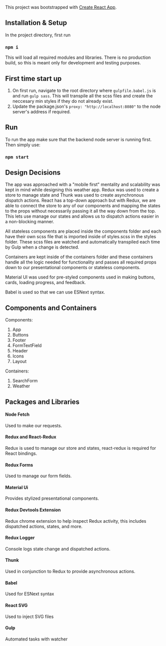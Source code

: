 This project was bootstrapped with [Create React App](https://github.com/facebook/create-react-app).

## Installation & Setup

In the project directory, first run

### `npm i`

This will load all required modules and libraries. There is no production build, so this is meant only for development and testing purposes.

## First time start up

1. On first run, navigate to the root directory where `gulpfile.babel.js` is and run `gulp sass`. This will transpile all the scss files and create the neccesary min styles if they do not already exist.
2. Update the package.json's `proxy: "http://localhost:8080"` to the node server's address if required.

## Run

To run the app make sure that the backend node server is running first. Then simply use:

### `npm start`

## Design Decisions

The app was approached with a "mobile first" mentality and scalability was kept in mind while designing this weather app. Redux was used to create a store to manage state and Thunk was used to create asynchronous dispatch actions. React has a top-down approach but with Redux, we are able to connect the store to any of our components and mapping the states to the props without necessarily passing it all the way down from the top. This lets use manage our states and allows us to dispatch actions easier in a non-blocking manner.

All stateless components are placed inside the components folder and each have their own scss file that is imported inside of styles.scss in the styles folder. These scss files are watched and automatically transpiled each time by Gulp when a change is detected.

Containers are kept inside of the containers folder and these containers handle all the logic needed for functionality and passes all required props down to our presentational components or stateless components.

Material UI was used for pre-styled components used in making buttons, cards, loading progress, and feedback.

Babel is used so that we can use ESNext syntax.

## Components and Containers

Components:

1. App
2. Buttons
3. Footer
4. FormTextField
5. Header
6. Icons
7. Layout

Containers:

1. SearchForm
2. Weather

## Packages and Libraries

#### Node Fetch

Used to make our requests.

#### Redux and React-Redux

Redux is used to manage our store and states, react-redux is required for React bindings.

#### Redux Forms

Used to manage our form fields.

#### Material Ui

Provides stylized presentational components.

#### Redux Devtools Extension

Redux chrome extension to help inspect Redux activity, this includes dispatched actions, states, and more.

#### Redux Logger

Console logs state change and dispatched actions.

#### Thunk

Used in conjunction to Redux to provide asynchronous actions.

#### Babel

Used for ESNext syntax

#### React SVG

Used to inject SVG files

#### Gulp

Automated tasks with watcher
